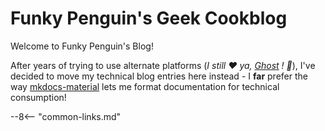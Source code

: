 # Funky Penguin's Geek Cookblog

Welcome to Funky Penguin's Blog!

After years of trying to use alternate platforms (*I still ❤️ ya, [Ghost](/recipes/ghost/) ! 👻*), I've decided to move my technical blog entries here instead - I **far** prefer the way [mkdocs-material](https://squidfunk.github.io/mkdocs-material/) lets me format documentation for technical consumption!

--8<-- "common-links.md"
